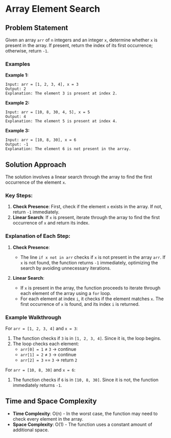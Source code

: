 # Array Element Search

## Problem Statement

Given an array `arr` of `n` integers and an integer `x`, determine whether `x` is present in the array. If present, return the index of its first occurrence; otherwise, return `-1`.

### Examples

**Example 1:**
```
Input: arr = [1, 2, 3, 4], x = 3
Output: 2
Explanation: The element 3 is present at index 2.
```

**Example 2:**
```
Input: arr = [10, 8, 30, 4, 5], x = 5
Output: 4
Explanation: The element 5 is present at index 4.
```

**Example 3:**
```
Input: arr = [10, 8, 30], x = 6
Output: -1
Explanation: The element 6 is not present in the array.
```

## Solution Approach

The solution involves a linear search through the array to find the first occurrence of the element `x`.

### Key Steps:

1. **Check Presence**: First, check if the element `x` exists in the array. If not, return `-1` immediately.
2. **Linear Search**: If `x` is present, iterate through the array to find the first occurrence of `x` and return its index.

### Explanation of Each Step:

1. **Check Presence**:
   - The line `if x not in arr` checks if `x` is not present in the array `arr`. If `x` is not found, the function returns `-1` immediately, optimizing the search by avoiding unnecessary iterations.

2. **Linear Search**:
   - If `x` is present in the array, the function proceeds to iterate through each element of the array using a `for` loop.
   - For each element at index `i`, it checks if the element matches `x`. The first occurrence of `x` is found, and its index `i` is returned.

### Example Walkthrough

For `arr = [1, 2, 3, 4]` and `x = 3`:
1. The function checks if `3` is in `[1, 2, 3, 4]`. Since it is, the loop begins.
2. The loop checks each element:
   - `arr[0] = 1` ≠ `3` → continue
   - `arr[1] = 2` ≠ `3` → continue
   - `arr[2] = 3` == `3` → return `2`

For `arr = [10, 8, 30]` and `x = 6`:
1. The function checks if `6` is in `[10, 8, 30]`. Since it is not, the function immediately returns `-1`.

## Time and Space Complexity

- **Time Complexity**: O(n) - In the worst case, the function may need to check every element in the array.
- **Space Complexity**: O(1) - The function uses a constant amount of additional space.

